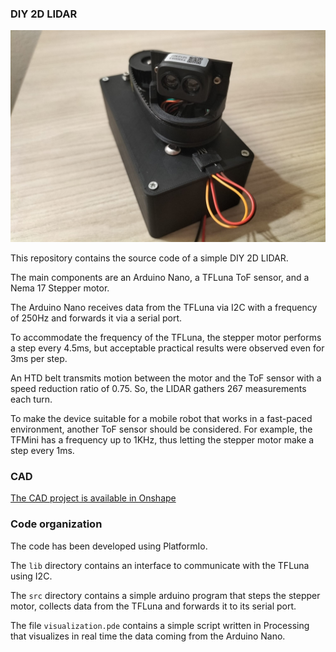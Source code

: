 ### DIY 2D LIDAR
![Lidar Image](media/lidar.jpg)

This repository contains the source code of a simple DIY 2D LIDAR. 

The main components are an Arduino Nano, a TFLuna ToF sensor, and a Nema 17 Stepper motor. 

The Arduino Nano receives data from the TFLuna via I2C with a frequency of 250Hz and forwards it via a serial port. 

To accommodate the frequency of the TFLuna, the stepper motor performs a step every 4.5ms, but acceptable practical results were observed even for 3ms per step.

An HTD belt transmits motion between the motor and the ToF sensor with a speed reduction ratio of 0.75. So, the LIDAR gathers 267 measurements each turn.

To make the device suitable for a mobile robot that works in a fast-paced environment, another ToF sensor should be considered. For example, the TFMini has a frequency up to 1KHz, thus letting the stepper motor make a step every 1ms.

### CAD
[The CAD project is available in Onshape](https://cad.onshape.com/documents/249c78569ae08aaf29020e79/w/a476b28fa653176d6b6f8158/e/9c39c3b85f20b129b75a8c5a?renderMode=0&uiState=66b2395569574c4dad6f0dd0&renderMode=0&leftPanel=false&uiState=68f42b6bf4284e82af42bd74)

### Code organization

The code has been developed using PlatformIo.

The `lib` directory contains an interface to communicate with the TFLuna using I2C.

The `src` directory contains a simple arduino program that steps the stepper motor, collects data from the TFLuna and forwards it to its serial port.

The file `visualization.pde` contains a simple script written in Processing that visualizes in real time the data coming from the Arduino Nano.
